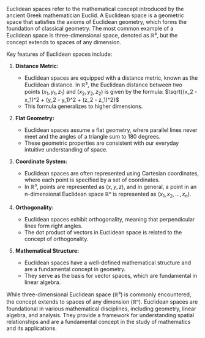 Euclidean spaces refer to the mathematical concept introduced by the ancient Greek mathematician Euclid. A Euclidean space is a geometric space that satisfies the axioms of Euclidean geometry, which forms the foundation of classical geometry. The most common example of a Euclidean space is three-dimensional space, denoted as ℝ³, but the concept extends to spaces of any dimension.

Key features of Euclidean spaces include:

1. **Distance Metric:**
   - Euclidean spaces are equipped with a distance metric, known as the Euclidean distance. In ℝ³, the Euclidean distance between two points $(x_1, y_1, z_1)$ and $(x_2, y_2, z_2)$ is given by the formula:
     $\sqrt{(x_2 - x_1)^2 + (y_2 - y_1)^2 + (z_2 - z_1)^2}$
   - This formula generalizes to higher dimensions.

2. **Flat Geometry:**
   - Euclidean spaces assume a flat geometry, where parallel lines never meet and the angles of a triangle sum to 180 degrees.
   - These geometric properties are consistent with our everyday intuitive understanding of space.

3. **Coordinate System:**
   - Euclidean spaces are often represented using Cartesian coordinates, where each point is specified by a set of coordinates.
   - In ℝ³, points are represented as $(x, y, z)$, and in general, a point in an n-dimensional Euclidean space ℝⁿ is represented as $(x_1, x_2, ..., x_n)$.

4. **Orthogonality:**
   - Euclidean spaces exhibit orthogonality, meaning that perpendicular lines form right angles.
   - The dot product of vectors in Euclidean space is related to the concept of orthogonality.

5. **Mathematical Structure:**
   - Euclidean spaces have a well-defined mathematical structure and are a fundamental concept in geometry.
   - They serve as the basis for vector spaces, which are fundamental in linear algebra.

While three-dimensional Euclidean space (ℝ³) is commonly encountered, the concept extends to spaces of any dimension (ℝⁿ). Euclidean spaces are foundational in various mathematical disciplines, including geometry, linear algebra, and analysis. They provide a framework for understanding spatial relationships and are a fundamental concept in the study of mathematics and its applications.